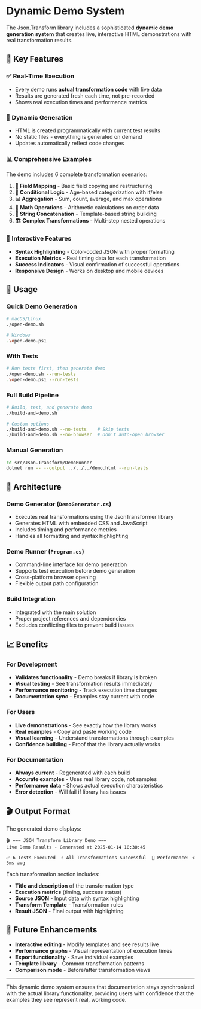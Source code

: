 # Dynamic Demo System

The Json.Transform library includes a sophisticated **dynamic demo generation system** that creates live, interactive HTML demonstrations with real transformation results.

## 🎯 Key Features

### ✅ Real-Time Execution
- Every demo runs **actual transformation code** with live data
- Results are generated fresh each time, not pre-recorded
- Shows real execution times and performance metrics

### 🔄 Dynamic Generation
- HTML is created programmatically with current test results
- No static files - everything is generated on demand
- Updates automatically reflect code changes

### 📊 Comprehensive Examples
The demo includes 6 complete transformation scenarios:

1. **🔄 Field Mapping** - Basic field copying and restructuring
2. **🎯 Conditional Logic** - Age-based categorization with if/else
3. **📊 Aggregation** - Sum, count, average, and max operations
4. **🧮 Math Operations** - Arithmetic calculations on order data
5. **🔗 String Concatenation** - Template-based string building
6. **🏗️ Complex Transformations** - Multi-step nested operations

### 🎨 Interactive Features
- **Syntax Highlighting** - Color-coded JSON with proper formatting
- **Execution Metrics** - Real timing data for each transformation
- **Success Indicators** - Visual confirmation of successful operations
- **Responsive Design** - Works on desktop and mobile devices

## 🚀 Usage

### Quick Demo Generation
```bash
# macOS/Linux
./open-demo.sh

# Windows  
.\open-demo.ps1
```

### With Tests
```bash
# Run tests first, then generate demo
./open-demo.sh --run-tests
.\open-demo.ps1 --run-tests
```

### Full Build Pipeline
```bash
# Build, test, and generate demo
./build-and-demo.sh

# Custom options
./build-and-demo.sh --no-tests    # Skip tests
./build-and-demo.sh --no-browser  # Don't auto-open browser
```

### Manual Generation
```bash
cd src/Json.Transform/DemoRunner
dotnet run -- --output ../../../demo.html --run-tests
```

## 🔧 Architecture

### Demo Generator (`DemoGenerator.cs`)
- Executes real transformations using the JsonTransformer library
- Generates HTML with embedded CSS and JavaScript
- Includes timing and performance metrics
- Handles all formatting and syntax highlighting

### Demo Runner (`Program.cs`)
- Command-line interface for demo generation
- Supports test execution before demo generation
- Cross-platform browser opening
- Flexible output path configuration

### Build Integration
- Integrated with the main solution
- Proper project references and dependencies
- Excludes conflicting files to prevent build issues

## 📈 Benefits

### For Development
- **Validates functionality** - Demo breaks if library is broken
- **Visual testing** - See transformation results immediately  
- **Performance monitoring** - Track execution time changes
- **Documentation sync** - Examples stay current with code

### For Users
- **Live demonstrations** - See exactly how the library works
- **Real examples** - Copy and paste working code
- **Visual learning** - Understand transformations through examples
- **Confidence building** - Proof that the library actually works

### For Documentation
- **Always current** - Regenerated with each build
- **Accurate examples** - Uses real library code, not samples
- **Performance data** - Shows actual execution characteristics
- **Error detection** - Will fail if library has issues

## 🎬 Output Format

The generated demo displays:

```
🎬 === JSON Transform Library Demo ===
Live Demo Results - Generated at 2025-01-14 10:30:45

✅ 6 Tests Executed  ⚡ All Transformations Successful  🚀 Performance: < 5ms avg
```

Each transformation section includes:
- **Title and description** of the transformation type
- **Execution metrics** (timing, success status)
- **Source JSON** - Input data with syntax highlighting
- **Transform Template** - Transformation rules
- **Result JSON** - Final output with highlighting

## 🔮 Future Enhancements

- **Interactive editing** - Modify templates and see results live
- **Performance graphs** - Visual representation of execution times
- **Export functionality** - Save individual examples
- **Template library** - Common transformation patterns
- **Comparison mode** - Before/after transformation views

---

This dynamic demo system ensures that documentation stays synchronized with the actual library functionality, providing users with confidence that the examples they see represent real, working code.
